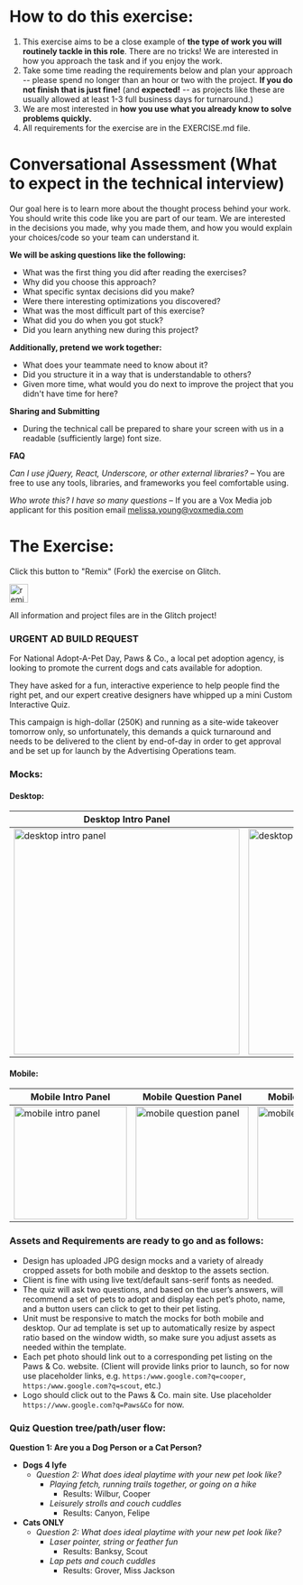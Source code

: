 # How to do this exercise:
1. This exercise aims to be a close example of **the type of work you will routinely tackle in this role**. There are no tricks! We are interested in how you approach the task and if you enjoy the work.
1. Take some time reading the requirements below and plan your approach -- please spend no longer than an hour or two with the project. **If you do not finish that is just fine!** (and **expected!** -- as projects like these are usually allowed at least 1-3 full business days for turnaround.)
1. We are most interested in **how you use what you already know to solve problems quickly.**
1. All requirements for the exercise are in the EXERCISE.md file.

# Conversational Assessment (What to expect in the technical interview)
Our goal here is to learn more about the thought process behind your work. You should write this code like you are part of our team. 
We are interested in the decisions you made, why you made them, and how you would explain your choices/code so your team can understand it. 

**We will be asking questions like the following:**

- What was the first thing you did after reading the exercises?
- Why did you choose this approach?
- What specific syntax decisions did you make?
- Were there interesting optimizations you discovered?
- What was the most difficult part of this exercise?
- What did you do when you got stuck?
- Did you learn anything new during this project?

**Additionally, pretend we work together:**

- What does your teammate need to know about it?
- Did you structure it in a way that is understandable to others?
- Given more time, what would you do next to improve the project that you didn't have time for here?

**Sharing and Submitting** 
- During the technical call be prepared to share your screen with us in a readable (sufficiently large) font size.

**FAQ**

_Can I use jQuery, React, Underscore, or other external libraries?_ – You are free to use any tools, libraries, and frameworks you feel comfortable using.

_Who wrote this? I have so many questions_ – If you are a Vox Media job applicant for this position email melissa.young@voxmedia.com



# The Exercise:

Click this button to "Remix" (Fork) the exercise on Glitch. 

<!-- Remix Button -->
<a href="https://glitch.com/edit/?utm_content=project_vox-ads-e1-hiring-exercise&utm_source=remix_this&utm_medium=button&utm_campaign=glitchButton#!/remix/vox-ads-e1-hiring-exercise">
  <img src="https://cdn.glitch.com/2bdfb3f8-05ef-4035-a06e-2043962a3a13%2Fremix%402x.png?1513093958726" alt="remix this" height="33">
</a>

All information and project files are in the Glitch project!

### URGENT AD BUILD REQUEST

For National Adopt-A-Pet Day, Paws & Co., a local pet adoption agency, is looking to promote the current dogs and cats available for adoption.

They have asked for a fun, interactive experience to help people find the right pet, and our expert creative designers have whipped up a mini Custom Interactive Quiz. 

This campaign is high-dollar (250K) and running as a site-wide takeover tomorrow only, so unfortunately, this demands a quick turnaround and needs to be delivered to the client by end-of-day in order to get approval and be set up for launch by the Advertising Operations team.

### Mocks: 

#### Desktop: 

| Desktop Intro Panel  | Desktop Question Panel  | Desktop Results Panel  |
|---|---|---|
| <img src="https://cdn.glitch.com/cf7f6919-57b5-474d-8916-e729aae9488b%2F_mock-desktop-intro-panel.jpg?v=1603418253035" width="400" alt="desktop intro panel">  | <img src="https://cdn.glitch.com/cf7f6919-57b5-474d-8916-e729aae9488b%2F_mock-desktop-question-2-panel.jpg?v=1603418283341" width="400" alt="desktop question panel">  | <img src="https://cdn.glitch.com/cf7f6919-57b5-474d-8916-e729aae9488b%2F_mock-desktop-results-panel.jpg?v=1603418283362" width="400" alt="desktop results panel">  |

#### Mobile: 

| Mobile Intro Panel  | Mobile Question Panel  | Mobile Results Panel  |
|---|---|---|
| <img src="https://cdn.glitch.com/cf7f6919-57b5-474d-8916-e729aae9488b%2F_mock-mobile-intro-panel.jpg?v=1603418308522" width="200" alt="mobile intro panel"> | <img src="https://cdn.glitch.com/cf7f6919-57b5-474d-8916-e729aae9488b%2F_mock-mobile-question-2-panel.jpg?v=1603418308614" width="200" alt="mobile question panel">  | <img src="https://cdn.glitch.com/cf7f6919-57b5-474d-8916-e729aae9488b%2F_mock-mobile-results-panel.jpg?v=1603418308636" width="200" alt="mobile results panel"> |



### Assets and Requirements are ready to go and as follows:

- Design has uploaded JPG design mocks and a variety of already cropped assets for both mobile and desktop to the assets section.
- Client is fine with using live text/default sans-serif fonts as needed.
- The quiz will ask two questions, and based on the user’s answers, will recommend a set of pets to adopt and display each pet’s photo, name, and a button users can click to get to their pet listing.
- Unit must be responsive to match the mocks for both mobile and desktop. Our ad template is set up to automatically resize by aspect ratio based on the window width, so make sure you adjust assets as needed within the template.
- Each pet photo should link out to a corresponding pet listing on the Paws & Co. website. (Client will provide links prior to launch, so for now use placeholder links, e.g. `https:/www.google.com?q=cooper`, `https:/www.google.com?q=scout`, etc.)
- Logo should click out to the Paws & Co. main site. Use placeholder `https://www.google.com?q=Paws&Co` for now.


### Quiz Question tree/path/user flow:

**Question 1: Are you a Dog Person or a Cat Person?**
  - **Dogs 4 lyfe**
    - *Question 2: What does ideal playtime with your new pet look like?*
      - *Playing fetch, running trails together, or going on a hike*
        - Results: Wilbur, Cooper
      - *Leisurely strolls and couch cuddles*
        - Results: Canyon, Felipe
  - **Cats ONLY**
    - *Question 2: What does ideal playtime with your new pet look like?*
      - *Laser pointer, string or feather fun*
        - Results: Banksy, Scout
      - *Lap pets and couch cuddles*
        - Results: Grover, Miss Jackson

